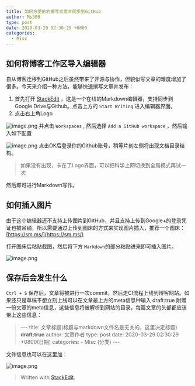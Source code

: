 ```yaml
---
title: 如何方便的的撰写文章并同步到GitHub
author: Ms300
type: post
date: 2020-03-29 02:30:29 +0800
categories:
  - Misc
---
```


## 如何将博客工作区导入编辑器

自从博客迁移到GitHub之后虽然带来了开源与协作，但貌似写文章的难度增加了很多。今天来介绍一种方法，能够快速撰写文章并发布：

1. 首先打开 [StackEdit](https://stackedit.io/) ，这是一个在线的Markdown编辑器，支持同步到Google Drive与Github。点击上方的 `Start Writing` 进入编辑器界面。
2. 点击右上角Logo

![image.png](https://i.loli.net/2020/03/29/9Dh1mce6VJbN8Xt.png)
并点击 `Workspaces` , 然后选择 `Add a GitHub workspace` ，然后输入如下配置

![image.png](https://i.loli.net/2020/03/29/1FoihTU4wvpn58S.png)
点击OK后登录你的Github账号，稍等片刻左侧将出现文档目录结构。
> 如果没有出现，卡在了Logo界面，可以把科学上网切换到全局模式再试一次

然后即可进行Markdown写作。

## 如何插入图片

由于这个编辑器还不支持上传图片到GitHub，并且支持上传到Google+的登录凭证也被吊销，所以需要通过上传到图床的方式来实现图片插入，推荐一个图床：[https://sm.ms/](https://sm.ms/)

打开图床后粘贴截图，然后将下方 `Markdown`的部分粘贴进来即可插入图片。


![image.png](https://i.loli.net/2020/03/29/v5lFPb4etI7fSMm.png)

## 保存后会发生什么
 
 `Ctrl + S` 保存后，文章将被进行一次commit，然后走CI流程上线到博客网站。如果还只是草稿不想立刻上线可以在文章最上方的meta信息种输入  draft:true
附赠一份文章的meta信息，这些信息将被解析到网站的目录，每篇文章的头部都应该带上这些信息：
>\-\-\-
title: 文章标题(标题与markdown文件名是无关的，这里决定标题)
**draft:true**
author: 文章作者
type: post
date: 2020-03-29 02:30:29 +0800(日期)
categories:
  \- Misc (分类)
\-\-\-

文件信息也可以在这里加：

![image.png](https://i.loli.net/2020/03/29/udjv63yZMSXRCpa.png)

 
> Written with [StackEdit](https://stackedit.io/).
<!--stackedit_data:
eyJoaXN0b3J5IjpbLTE2OTI1MjE3NzcsMjAxNjAyMjM4N119
-->